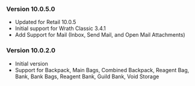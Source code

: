 ### Version 10.0.5.0

* Updated for Retail 10.0.5
* Initial support for Wrath Classic 3.4.1
* Add Support for Mail (Inbox, Send Mail, and Open Mail Attachments)

### Version 10.0.2.0

* Initial version
* Support for Backpack, Main Bags, Combined Backpack, Reagent Bag, Bank, Bank Bags, Reagent Bank, Guild Bank, Void Storage
